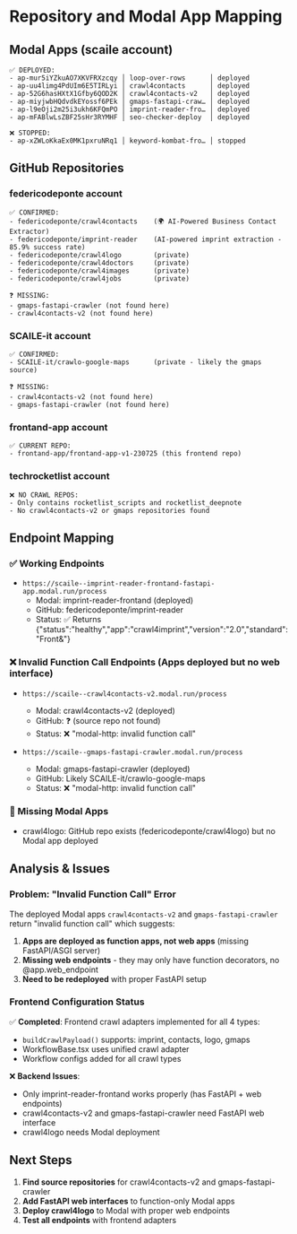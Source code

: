 # Repository and Modal App Mapping

## Modal Apps (scaile account)
```
✅ DEPLOYED:
- ap-mur5iYZkuAO7XKVFRXzcqy │ loop-over-rows      │ deployed
- ap-uu4limg4PdUIm6E5TIRLyi │ crawl4contacts      │ deployed  
- ap-52G6hasHXtX1Gfby6QOD2K │ crawl4contacts-v2   │ deployed
- ap-miyjwbHQdvdkEYossf6PEk │ gmaps-fastapi-craw… │ deployed
- ap-l9eOji2m25i3ukh6KFQmPO │ imprint-reader-fro… │ deployed
- ap-mFABlwLsZBF25sHr3RYMHF │ seo-checker-deploy  │ deployed

❌ STOPPED:
- ap-xZWLoKkaEx0MK1pxruNRq1 │ keyword-kombat-fro… │ stopped
```

## GitHub Repositories

### federicodeponte account
```
✅ CONFIRMED:
- federicodeponte/crawl4contacts    (🌍 AI-Powered Business Contact Extractor)
- federicodeponte/imprint-reader    (AI-powered imprint extraction - 85.9% success rate)
- federicodeponte/crawl4logo        (private)
- federicodeponte/crawl4doctors     (private)
- federicodeponte/crawl4images      (private)
- federicodeponte/crawl4jobs        (private)

❓ MISSING:
- gmaps-fastapi-crawler (not found here)
- crawl4contacts-v2 (not found here)
```

### SCAILE-it account
```
✅ CONFIRMED:
- SCAILE-it/crawlo-google-maps      (private - likely the gmaps source)

❓ MISSING:
- crawl4contacts-v2 (not found here)
- gmaps-fastapi-crawler (not found here)
```

### frontand-app account
```
✅ CURRENT REPO:
- frontand-app/frontand-app-v1-230725 (this frontend repo)
```

### techrocketlist account
```
❌ NO CRAWL REPOS:
- Only contains rocketlist_scripts and rocketlist_deepnote
- No crawl4contacts-v2 or gmaps repositories found
```

## Endpoint Mapping

### ✅ Working Endpoints
- `https://scaile--imprint-reader-frontand-fastapi-app.modal.run/process`
  - Modal: imprint-reader-frontand (deployed)
  - GitHub: federicodeponte/imprint-reader
  - Status: ✅ Returns {"status":"healthy","app":"crawl4imprint","version":"2.0","standard":"Front&"}

### ❌ Invalid Function Call Endpoints (Apps deployed but no web interface)
- `https://scaile--crawl4contacts-v2.modal.run/process`
  - Modal: crawl4contacts-v2 (deployed)
  - GitHub: ❓ (source repo not found)
  - Status: ❌ "modal-http: invalid function call"

- `https://scaile--gmaps-fastapi-crawler.modal.run/process`
  - Modal: gmaps-fastapi-crawler (deployed)
  - GitHub: Likely SCAILE-it/crawlo-google-maps
  - Status: ❌ "modal-http: invalid function call"

### 🚫 Missing Modal Apps
- crawl4logo: GitHub repo exists (federicodeponte/crawl4logo) but no Modal app deployed

## Analysis & Issues

### Problem: "Invalid Function Call" Error
The deployed Modal apps `crawl4contacts-v2` and `gmaps-fastapi-crawler` return "invalid function call" which suggests:
1. **Apps are deployed as function apps, not web apps** (missing FastAPI/ASGI server)
2. **Missing web endpoints** - they may only have function decorators, no @app.web_endpoint
3. **Need to be redeployed** with proper FastAPI setup

### Frontend Configuration Status
✅ **Completed**: Frontend crawl adapters implemented for all 4 types:
- `buildCrawlPayload()` supports: imprint, contacts, logo, gmaps
- WorkflowBase.tsx uses unified crawl adapter
- Workflow configs added for all crawl types

❌ **Backend Issues**:
- Only imprint-reader-frontand works properly (has FastAPI + web endpoints)
- crawl4contacts-v2 and gmaps-fastapi-crawler need FastAPI web interface
- crawl4logo needs Modal deployment

## Next Steps
1. **Find source repositories** for crawl4contacts-v2 and gmaps-fastapi-crawler
2. **Add FastAPI web interfaces** to function-only Modal apps
3. **Deploy crawl4logo** to Modal with proper web endpoints
4. **Test all endpoints** with frontend adapters